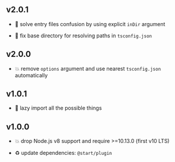 ## v2.0.1

* 🐞 solve entry files confusion by using explicit `inDir` argument

* 🐞 fix base directory for resolving paths in `tsconfig.json`

## v2.0.0

* 💥 remove `options` argument and use nearest `tsconfig.json` automatically

## v1.0.1

* 🐞 lazy import all the possible things

## v1.0.0

* 💥 drop Node.js v8 support and require >=10.13.0 (first v10 LTS)

* ♻️ update dependencies: `@start/plugin`
